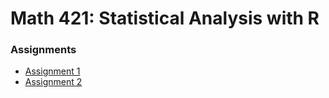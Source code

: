 # Math 421: Statistical Analysis with R

### Assignments

- [Assignment 1](Assignment-1.html)
- [Assignment 2](assignment2.html)

